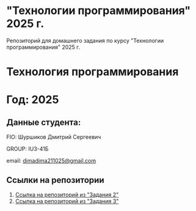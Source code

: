 # "Технологии программирования" 2025 г.
Репозиторий для домашнего задания по курсу "Технологии программирования" 2025 г.

# Технология программирования
# Год: 2025

## Данные студента:

FIO: Шуршиков Дмитрий Сергеевич

GROUP: IU3-41Б

email: [dimadima211025@gmail.com](mailto:dimadima211025@gmail.com)

## Ссылки на репозитории

1. [Ссылка на репозиторий из "Задания 2"](https://github.com/superdima3000/swag)
2. [Ссылка на репозиторий из "Задания 3"](https://github.com/superdima3000/lean)

